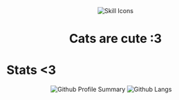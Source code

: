 <div align="center">
    <img src="https://skillicons.dev/icons?i=git,linux,python,latex" alt="Skill Icons" />
    <br>
    <h1>Cats are cute :3</h1>
</div>
<h1>Stats <3</h1>
    <p align="center">
        <img src="https://github-profile-summary-cards.vercel.app/api/cards/profile-details?username=GatzenGatz&include_orgs=true&layout=compact&theme=tokyonight" alt="Github Profile Summary">
        <img src="https://github-readme-stats-git-masterorgs-github-readme-stats-team.vercel.app/api/top-langs/?username=Gatzengatz&include_orgs=true&theme=tokyonight&layout=compact&langs_count=10" alt="Github Langs">
    </p>
    
